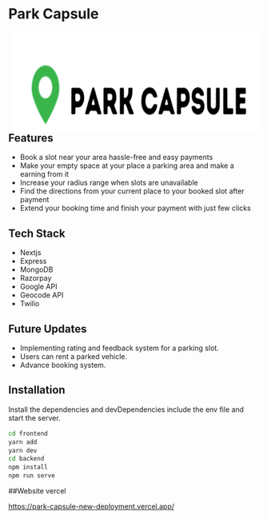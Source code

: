 # Park Capsule

<img align="right" width="500" height="200" title="ParkCapsule" src="https://github.com/nishith-02/Parking_Capsule/blob/main/frontend/public/logo.png"/>
  
## Features

- Book a slot near your area hassle-free and easy payments
- Make your empty space at your place a parking area and make a earning from it
- Increase your radius range when slots are unavailable
- Find the directions from your current place to your booked slot after payment
- Extend your booking time and finish your payment with just few clicks

## Tech Stack

- Nextjs
- Express
- MongoDB
- Razorpay
- Google API
- Geocode API
- Twilio

## Future Updates

- Implementing rating and feedback system for a parking slot.
- Users can rent a parked vehicle.
- Advance booking system.

## Installation

Install the dependencies and devDependencies include the env file and start the server.

```sh
cd frontend
yarn add
yarn dev
cd backend
npm install
npm run serve
```
##Website vercel

https://park-capsule-new-deployment.vercel.app/



